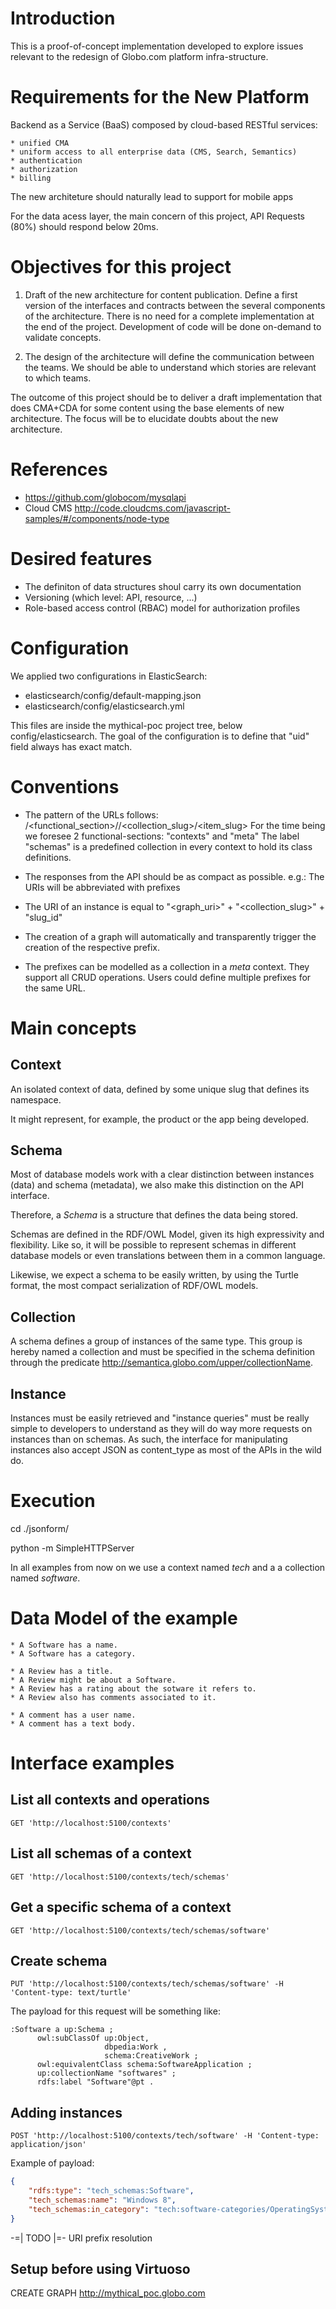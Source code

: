 Introduction
============

This is a proof-of-concept implementation developed to explore issues relevant
to the redesign of Globo.com platform infra-structure.

Requirements for the New Platform
=================================

  Backend as a Service (BaaS) composed by cloud-based RESTful services:

    * unified CMA
    * uniform access to all enterprise data (CMS, Search, Semantics)
    * authentication
    * authorization
    * billing

  The new architeture should naturally lead to support for mobile apps

  For the data acess layer, the main concern of this project, API Requests (80%) should respond below 20ms.

Objectives for this project
===========================

 1) Draft of the new architecture for content publication.
    Define a first version of the interfaces and contracts between the
    several components of the architecture.
    There is no need for a complete implementation at the end of the project.
    Development of code will be done on-demand to validate concepts.

 2) The design of the architecture will define the communication between the teams.
    We should be able to understand which stories are relevant to which teams. 

  The outcome of this project should be to deliver a draft implementation that
  does CMA+CDA for some content using the base elements of new architecture.
  The focus will be to elucidate doubts about the new architecture.

References
==========

 * https://github.com/globocom/mysqlapi
 * Cloud CMS http://code.cloudcms.com/javascript-samples/#/components/node-type

Desired features
================

  * The definiton of data structures shoul carry its own documentation
  * Versioning (which level: API, resource, ...)
  * Role-based access control (RBAC) model for authorization profiles 

Configuration
=============

We applied two configurations in ElasticSearch:
 - elasticsearch/config/default-mapping.json 
 - elasticsearch/config/elasticsearch.yml

This files are inside the mythical-poc project tree, below config/elasticsearch. 
The goal of the configuration is to define that "uid" field always has exact match.


Conventions
============

 - The pattern of the URLs follows: /<functional_section>/<context _slug>/<collection_slug>/<item_slug>
   For the time being we foresee 2 functional-sections: "contexts" and "meta"
   The label "schemas" is a predefined collection in every context to hold its class definitions.

 - The responses from the API should be as compact as possible.
   e.g.: The URIs will be abbreviated with prefixes

 - The URI of an instance  is equal to "<graph_uri>" + "<collection_slug>" + "slug_id"
 
 - The creation of a graph will automatically and transparently trigger the creation of the respective prefix.
 
 - The prefixes can be modelled as a collection in a *meta* context.
   They support all CRUD operations.
   Users could define multiple prefixes for the same URL.


Main concepts
=============

Context
-------

An isolated context of data, defined by some unique slug that defines its namespace.

It might represent, for example, the product or the app being developed.

Schema
------

Most of database models work with a clear distinction between instances (data) and
schema (metadata), we also make this distinction on the API interface.

Therefore, a *Schema* is a structure that defines the data being stored.

Schemas are defined in the RDF/OWL Model, given its high expressivity and flexibility. Like so,
it will be possible to represent schemas in different database models or even translations between them
in a common language.

Likewise, we expect a schema to be easily written, by using the Turtle format, the
most compact serialization of RDF/OWL models.

Collection
----------

A schema defines a group of instances of the same type.
This group is hereby named a collection and must be specified in the schema definition through the predicate http://semantica.globo.com/upper/collectionName.

Instance
--------

Instances must be easily retrieved and "instance queries" must be really simple
to developers to understand as they will do way more requests on instances than on schemas. As such,
the interface for manipulating instances also accept JSON as content_type as most of the APIs in
the wild do.

Execution
=========

cd ./jsonform/

python -m SimpleHTTPServer

In all examples from now on we use a context named *tech* and a
a collection named *software*.

Data Model of the example
==========

    * A Software has a name.
    * A Software has a category.

    * A Review has a title.
    * A Review might be about a Software.
    * A Review has a rating about the sotware it refers to.
    * A Review also has comments associated to it.

    * A comment has a user name.
    * A comment has a text body.

Interface examples
======

List all contexts and operations
--------------------------------

```http
GET 'http://localhost:5100/contexts'
```

List all schemas of a context
-----------------------------

```http
GET 'http://localhost:5100/contexts/tech/schemas'
```

Get a specific schema of a context
----------------------------------

```http
GET 'http://localhost:5100/contexts/tech/schemas/software'
```

Create schema
-------------

```http
PUT 'http://localhost:5100/contexts/tech/schemas/software' -H 'Content-type: text/turtle'
```

The payload for this request will be something like:

    :Software a up:Schema ;
          owl:subClassOf up:Object,
                         dbpedia:Work ,
                         schema:CreativeWork ;
          owl:equivalentClass schema:SoftwareApplication ;
          up:collectionName "softwares" ;
          rdfs:label "Software"@pt .

Adding instances
----------------

```http
POST 'http://localhost:5100/contexts/tech/software' -H 'Content-type: application/json'
```

Example of payload:

```json
{
    "rdfs:type": "tech_schemas:Software",
    "tech_schemas:name": "Windows 8",
    "tech_schemas:in_category": "tech:software-categories/OperatingSystem"
}
```

-=|  TODO  |=- URI prefix resolution

Setup before using Virtuoso
---------------------------

CREATE GRAPH <http://mythical_poc.globo.com>

